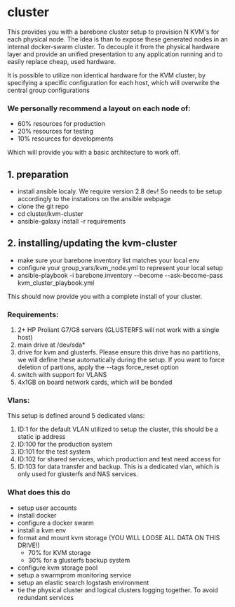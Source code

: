 # cluster

This provides you with a barebone cluster setup to provision N KVM's for each physical node. The idea is than to expose these generated nodes in
an internal docker-swarm cluster. To decouple it from the physical hardware layer and provide an unified presentation to any application running
and to easily replace cheap, used hardware.

It is possible to utilize non identical hardware for the KVM cluster, by specifying a specific configuration for each host, which will overwrite the
central group configurations

### We personally recommend a layout on each node of:

- 60% resources for production
- 20% resources for testing
- 10% resources for developments

Which will provide you with a basic architecture to work off.

## 1. preparation

- install ansible localy. We require version 2.8 dev! So needs to be setup accordingly to the instations on the ansible webpage
- clone the git repo
- cd cluster/kvm-cluster
- ansible-galaxy install -r requirements

## 2. installing/updating the kvm-cluster

- make sure your barebone inventory list matches your local env
- configure your group_vars/kvm_node.yml to represent your local setup
- ansible-playbook -i barebone.inventory --become --ask-become-pass kvm_cluster_playbook.yml

This should now provide you with a complete install of your cluster.

### Requirements:

1. 2+ HP Proliant G7/G8 servers (GLUSTERFS will not work with a single host)
2. main drive at /dev/sda*
3. drive for kvm and glusterfs. Please ensure this drive has no partitions, we will define these automatically during the setup. If you want to force deletion of partions, apply the --tags force_reset option
4. switch with support for VLANS
5. 4x1GB on board network cards, which will be bonded

### Vlans:

This setup is defined around 5 dedicated vlans:

1. ID:1 for the default VLAN utilized to setup the cluster, this should be a static ip address
2. ID:100 for the production system
3. ID:101 for the test system
4. ID:102 for shared services, which production and test need access for
5. ID:103 for data transfer and backup. This is a dedicated vlan, which is only used for glusterfs and NAS services.

### What does this do

- setup user accounts
- install docker
- configure a docker swarm
- install a kvm env
- format and mount kvm storage (YOU WILL LOOSE ALL DATA ON THIS DRIVE!)
    - 70% for KVM storage
    - 30% for a glusterfs backup system
- configure kvm storage pool
- setup a swarmprom monitoring service
- setup an elastic search logstash environment
- tie the physical cluster and logical clusters logging together. To avoid redundant services
